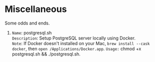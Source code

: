 # Miscellaneous
Some odds and ends.  

1. `Name`: postgresql.sh  
`Description`: Setup PostgreSQL server locally using Docker.   
`Note`: If Docker doesn't installed on your Mac, `brew install --cask docker`, then `open /Applications/Docker.app`. 
`Usage:` chmod +x postgresql.sh && ./postgresql.sh. 
